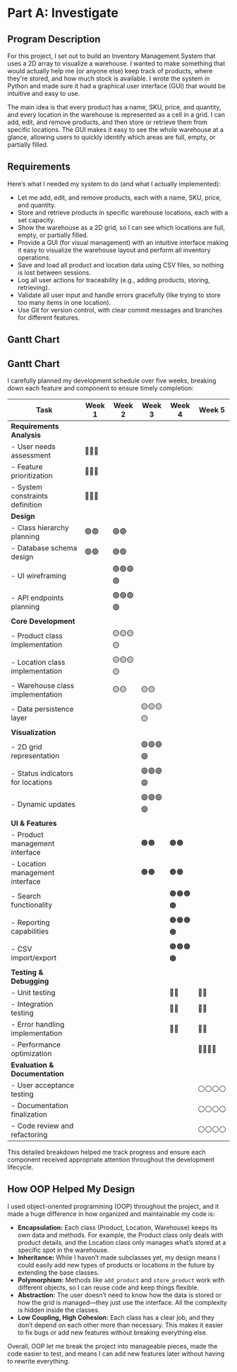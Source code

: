 # Part A: Investigate

## Program Description

For this project, I set out to build an Inventory Management System that uses a 2D array to visualize a warehouse. I wanted to make something that would actually help me (or anyone else) keep track of products, where they're stored, and how much stock is available. I wrote the system in Python and made sure it had a graphical user interface (GUI) that would be intuitive and easy to use.

The main idea is that every product has a name, SKU, price, and quantity, and every location in the warehouse is represented as a cell in a grid. I can add, edit, and remove products, and then store or retrieve them from specific locations. The GUI makes it easy to see the whole warehouse at a glance, allowing users to quickly identify which areas are full, empty, or partially filled.

## Requirements

Here’s what I needed my system to do (and what I actually implemented):

- Let me add, edit, and remove products, each with a name, SKU, price, and quantity.
- Store and retrieve products in specific warehouse locations, each with a set capacity.
- Show the warehouse as a 2D grid, so I can see which locations are full, empty, or partially filled.
- Provide a GUI (for visual management) with an intuitive interface making it easy to visualize the warehouse layout and perform all inventory operations.
- Save and load all product and location data using CSV files, so nothing is lost between sessions.
- Log all user actions for traceability (e.g., adding products, storing, retrieving).
- Validate all user input and handle errors gracefully (like trying to store too many items in one location).
- Use Git for version control, with clear commit messages and branches for different features.

## Gantt Chart
## Gantt Chart

I carefully planned my development schedule over five weeks, breaking down each feature and component to ensure timely completion:

| Task | Week 1 | Week 2 | Week 3 | Week 4 | Week 5 |
|------|--------|--------|--------|--------|--------|
| **Requirements Analysis** |||||
| - User needs assessment | 🔵🔵🔵 |  |  |  |  |
| - Feature prioritization | 🔵🔵🔵 |  |  |  |  |
| - System constraints definition | 🔵🔵🔵 |  |  |  |  |
| **Design** |||||
| - Class hierarchy planning | 🟢🟢 | 🟢🟢 |  |  |  |
| - Database schema design | 🟢🟢 | 🟢🟢 |  |  |  |
| - UI wireframing |  | 🟢🟢🟢🟢 |  |  |  |
| - API endpoints planning |  | 🟢🟢🟢🟢 |  |  |  |
| **Core Development** |||||
| - Product class implementation |  | 🟡🟡🟡🟡 |  |  |  |
| - Location class implementation |  | 🟡🟡🟡🟡 |  |  |  |
| - Warehouse class implementation |  | 🟡🟡 | 🟡🟡 |  |  |
| - Data persistence layer |  |  | 🟡🟡🟡🟡 |  |  |
| **Visualization** |||||
| - 2D grid representation |  |  | 🟣🟣🟣🟣 |  |  |
| - Status indicators for locations |  |  | 🟣🟣🟣🟣 |  |  |
| - Dynamic updates |  |  | 🟣🟣🟣🟣 |  |  |
| **UI & Features** |||||
| - Product management interface |  |  | 🟠🟠 | 🟠🟠 |  |
| - Location management interface |  |  | 🟠🟠 | 🟠🟠 |  |
| - Search functionality |  |  |  | 🟠🟠🟠🟠 |  |
| - Reporting capabilities |  |  |  | 🟠🟠🟠🟠 |  |
| - CSV import/export |  |  |  | 🟠🟠🟠🟠 |  |
| **Testing & Debugging** |||||
| - Unit testing |  |  |  | 🔴🔴 | 🔴🔴 |
| - Integration testing |  |  |  | 🔴🔴 | 🔴🔴 |
| - Error handling implementation |  |  |  | 🔴🔴 | 🔴🔴 |
| - Performance optimization |  |  |  |  | 🔴🔴🔴🔴 |
| **Evaluation & Documentation** |||||
| - User acceptance testing |  |  |  |  | ⚪⚪⚪⚪ |
| - Documentation finalization |  |  |  |  | ⚪⚪⚪⚪ |
| - Code review and refactoring |  |  |  |  | ⚪⚪⚪⚪ |

This detailed breakdown helped me track progress and ensure each component received appropriate attention throughout the development lifecycle.

## How OOP Helped My Design

I used object-oriented programming (OOP) throughout the project, and it made a huge difference in how organized and maintainable my code is:

- **Encapsulation:** Each class (Product, Location, Warehouse) keeps its own data and methods. For example, the Product class only deals with product details, and the Location class only manages what’s stored at a specific spot in the warehouse.
- **Inheritance:** While I haven’t made subclasses yet, my design means I could easily add new types of products or locations in the future by extending the base classes.
- **Polymorphism:** Methods like `add_product` and `store_product` work with different objects, so I can reuse code and keep things flexible.
- **Abstraction:** The user doesn’t need to know how the data is stored or how the grid is managed—they just use the interface. All the complexity is hidden inside the classes.
- **Low Coupling, High Cohesion:** Each class has a clear job, and they don’t depend on each other more than necessary. This makes it easier to fix bugs or add new features without breaking everything else.

Overall, OOP let me break the project into manageable pieces, made the code easier to test, and means I can add new features later without having to rewrite everything.
